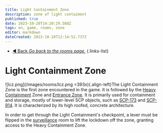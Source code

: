 ```yaml
---
title: Light Containment Zone
description: zone of light contaiment
published: true
date: 2023-10-28T14:20:29.588Z
tags: en, game, rooms, zone
editor: markdown
dateCreated: 2023-10-28T12:14:52.737Z
---
```


- [:arrow_backward: Back *Go back to the rooms page.*](/en/game/rooms#zones)
{.links-list}
# Light Containment Zone
![lcz.png](/images/rooms/lcz.png =393x){.align-left}The Light Containment Zone is the first zone encountered in the game. It is followed by the [Heavy Containment](/en/game/rooms/hcz) Zone and [Entrance Zone](/en/game/rooms/ent). It is primarily used for containment and storage, mostly of lower-level SCP objects, such as [SCP-173](/en/game/scps/173) and [SCP-914](/en/game/scps/914). It is characterized by its high roofed, concrete architecture.

In order to get through the Light Containment's checkpoint, a lever must be flipped in the [surveillance](/en/game/rooms/cams) room to lift the lockdown off the zone, granting access to the Heavy Containment Zone.